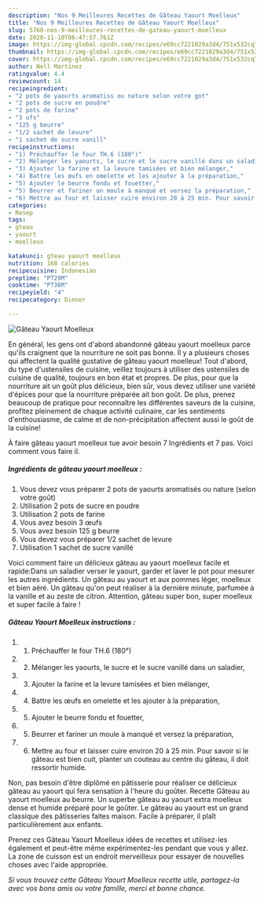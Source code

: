 ```yaml
---
description: "Nos 9 Meilleures Recettes de Gâteau Yaourt Moelleux"
title: "Nos 9 Meilleures Recettes de Gâteau Yaourt Moelleux"
slug: 5760-nos-9-meilleures-recettes-de-gateau-yaourt-moelleux
date: 2020-11-10T06:47:57.761Z
image: https://img-global.cpcdn.com/recipes/e69cc7221029a3d4/751x532cq70/gateau-yaourt-moelleux-photo-principale-de-la-recette.jpg
thumbnail: https://img-global.cpcdn.com/recipes/e69cc7221029a3d4/751x532cq70/gateau-yaourt-moelleux-photo-principale-de-la-recette.jpg
cover: https://img-global.cpcdn.com/recipes/e69cc7221029a3d4/751x532cq70/gateau-yaourt-moelleux-photo-principale-de-la-recette.jpg
author: Nell Martinez
ratingvalue: 4.4
reviewcount: 14
recipeingredient:
- "2 pots de yaourts aromatiss ou nature selon votre got"
- "2 pots de sucre en poudre"
- "2 pots de farine"
- "3 ufs"
- "125 g beurre"
- "1/2 sachet de levure"
- "1 sachet de sucre vanill"
recipeinstructions:
- "1) Préchauffer le four TH.6 (180°)"
- "2) Mélanger les yaourts, le sucre et le sucre vanillé dans un saladier,"
- "3) Ajouter la farine et la levure tamisées et bien mélanger,"
- "4) Battre les œufs en omelette et les ajouter à la préparation,"
- "5) Ajouter le beurre fondu et fouetter,"
- "5) Beurrer et fariner un moule à manqué et versez la préparation,"
- "6) Mettre au four et laisser cuire environ 20 à 25 min. Pour savoir si le gâteau est bien cuit, planter un couteau au centre du gâteau, il doit ressortir humide."
categories:
- Resep
tags:
- gteau
- yaourt
- moelleux

katakunci: gteau yaourt moelleux 
nutrition: 168 calories
recipecuisine: Indonesian
preptime: "PT29M"
cooktime: "PT36M"
recipeyield: "4"
recipecategory: Dinner

---
```



![Gâteau Yaourt Moelleux](https://img-global.cpcdn.com/recipes/e69cc7221029a3d4/751x532cq70/gateau-yaourt-moelleux-photo-principale-de-la-recette.jpg)

En général, les gens ont d'abord abandonné gâteau yaourt moelleux parce qu'ils craignent que la nourriture ne soit pas bonne. Il y a plusieurs choses qui affectent la qualité gustative de gâteau yaourt moelleux! Tout d'abord, du type d'ustensiles de cuisine, veillez toujours à utiliser des ustensiles de cuisine de qualité, toujours en bon état et propres. De plus, pour que la nourriture ait un goût plus délicieux, bien sûr, vous devez utiliser une variété d'épices pour que la nourriture préparée ait bon goût. De plus, prenez beaucoup de pratique pour reconnaître les différentes saveurs de la cuisine, profitez pleinement de chaque activité culinaire, car les sentiments d'enthousiasme, de calme et de non-précipitation affectent aussi le goût de la cuisine!

<!--inarticleads1-->

À faire gâteau yaourt moelleux tue avoir besoin 7 Ingrédients et 7 pas. Voici comment vous faire il.

##### Ingrédients de gâteau yaourt moelleux :

1. Vous devez vous préparer 2 pots de yaourts aromatisés ou nature (selon votre goût)
1. Utilisation 2 pots de sucre en poudre
1. Utilisation 2 pots de farine
1. Vous avez besoin 3 œufs
1. Vous avez besoin 125 g beurre
1. Vous devez vous préparer 1/2 sachet de levure
1. Utilisation 1 sachet de sucre vanillé


Voici comment faire un délicieux gâteau au yaourt moelleux facile et rapide:Dans un saladier verser le yaourt, garder et laver le pot pour mesurer les autres ingrédients. Un gâteau au yaourt et aux pommes léger, moelleux et bien aéré. Un gâteau qu&#39;on peut réaliser à la dernière minute, parfumée à la vanille et au zeste de citron. Attention, gâteau super bon, super moelleux et super facile à faire ! 

<!--inarticleads2-->

##### Gâteau Yaourt Moelleux instructions :

1. 1) Préchauffer le four TH.6 (180°)
1. 2) Mélanger les yaourts, le sucre et le sucre vanillé dans un saladier,
1. 3) Ajouter la farine et la levure tamisées et bien mélanger,
1. 4) Battre les œufs en omelette et les ajouter à la préparation,
1. 5) Ajouter le beurre fondu et fouetter,
1. 5) Beurrer et fariner un moule à manqué et versez la préparation,
1. 6) Mettre au four et laisser cuire environ 20 à 25 min. Pour savoir si le gâteau est bien cuit, planter un couteau au centre du gâteau, il doit ressortir humide.


Non, pas besoin d&#39;être diplômé en pâtisserie pour réaliser ce délicieux gâteau au yaourt qui fera sensation à l&#39;heure du goûter. Recette Gâteau au yaourt moelleux au beurre. Un superbe gâteau au yaourt extra moelleux dense et humide préparé pour le goûter. Le gâteau au yaourt est un grand classique des pâtisseries faites maison. Facile à préparer, il plaît particulièrement aux enfants. 

<!--inarticleads1-->

<p>
Prenez ces Gâteau Yaourt Moelleux idées de recettes et utilisez-les également et peut-être même expérimentez-les pendant que vous y allez. La zone de cuisson est un endroit merveilleux pour essayer de nouvelles choses avec l'aide appropriée.
</p>

<p>
<i>Si vous trouvez cette Gâteau Yaourt Moelleux recette utile, partagez-la avec vos bons amis ou votre famille, merci et bonne chance.</i>
</p>
